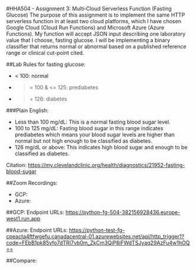 #HHA504 - Assignment 3: Multi‑Cloud Serverless Function (Fasting Glucose)
The purpose of this assignment is to implement the same HTTP serverless function in at least two cloud platforms, which I have chosen Google Cloud (Cloud Run Functions) and Microsoft Azure (Azure Functions). My function will accept JSON input describing one laboratory value that I choose, fasting glucose. I will be implementing a binary classifier that returns normal or abnormal based on a published reference range or clinical cut-point cited.

##Lab Rules for fasting glucose:
- < 100: normal
- >= 100 & <= 125: prediabetes
- >= 126: diabetes

###Plain English:
- Less than 100 mg/dL: This is a normal fasting blood sugar level.
- 100 to 125 mg/dL: Fasting blood sugar in this range indicates prediabetes which means your blood sugar levels are higher than normal but not high enough to be classified as diabetes.
- 126 mg/dL or above: This indicates high blood sugar and enough to be classified as diabetes.

Citation: https://my.clevelandclinic.org/health/diagnostics/21952-fasting-blood-sugar

##Zoom Recordings:
- GCP:
- Azure:

##GCP:
Endpoint URLs: https://python-fg-504-382156928436.europe-west1.run.app

##Azure:
Endpoint URLs: https://python-test-fg-cpeacta4ftfwgefu.canadacentral-01.azurewebsites.net/api/http_trigger1?code=FEbB1pk85vfo7dTRI7vb0m_ZkCm3QjP8iFWdTSJyaq29AzFu4w1hOQ==

##Compare:
